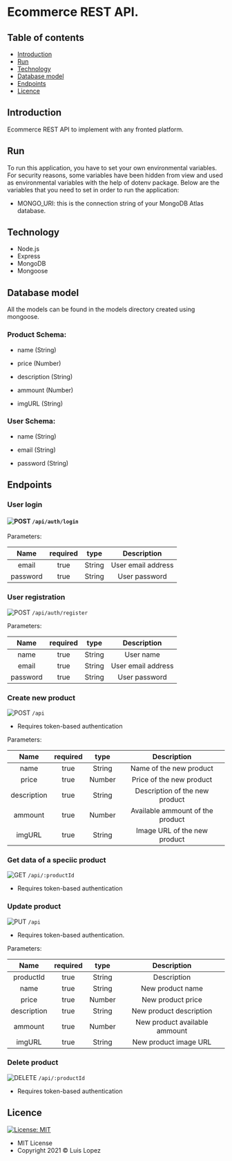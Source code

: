 # Ecommerce REST API.

## Table of contents

* [Introduction](#introduction)
* [Run](#run)
* [Technology](#technology)
* [Database model](#database-model)
* [Endpoints](#endpoints)
* [Licence](#licence)

## Introduction

Ecommerce REST API to implement with any fronted platform. 

## Run

To run this application, you have to set your own environmental variables. For security reasons, some variables have been hidden from view and used as environmental variables with the help of dotenv package. Below are the variables that you need to set in order to run the application:

* MONGO_URI: this is the connection string of your MongoDB Atlas database.

## Technology

* Node.js
* Express
* MongoDB
* Mongoose

## Database model

All the models can be found in the models directory created using mongoose.

### Product Schema:

* name (String)

* price (Number)

* description (String)

* ammount (Number)

* imgURL (String)

### User Schema:

* name (String) 

* email (String)

* password (String)

## Endpoints

### User login

#### ![POST](https://img.shields.io/badge/METHOD-POST-blue) `/api/auth/login`

Parameters:

| Name | required  | type  | Description |
| :---:| :-:| :-:| :-:|
| email | true  | String | User email address |
| password | true | String | User password |

### User registration

![POST](https://img.shields.io/badge/METHOD-POST-blue) `/api/auth/register`

Parameters:

| Name | required  | type  | Description |
| :---:| :-:| :-:| :-:|
| name | true | String | User name |
| email | true  | String | User email address |
| password | true | String | User password |

### Create new product

![POST](https://img.shields.io/badge/METHOD-POST-blue) `/api`

* Requires token-based authentication

Parameters:

| Name | required  | type  | Description |
| :---:| :-:| :-:| :-:|
| name | true | String | Name of the new product
| price | true | Number | Price of the new product
| description | true | String | Description of the new product
| ammount | true | Number | Available ammount of the product
| imgURL | true | String | Image URL of the new product

### Get data of a speciic product

![GET](https://img.shields.io/badge/METHOD-GET-brightgreen)  `/api/:productId`  

* Requires token-based authentication

### Update product

![PUT](https://img.shields.io/badge/METHOD-PUT-yellow) `/api`

* Requires token-based authentication.

Parameters:

| Name | required  | type  | Description |
| :---:| :-:| :-:| :-:|
| productId | true | String | Description |
| name | true | String | New product name
| price | true | Number | New product price
| description | true | String | New product description
| ammount | true | Number | New product available ammount
| imgURL | true | String | New product image URL

### Delete product

![DELETE](https://img.shields.io/badge/METHOD-DELETE-red) `/api/:productId`

* Requires token-based authentication

## Licence
 [![License: MIT](https://img.shields.io/badge/License-MIT-yellow.svg)](https://opensource.org/licenses/MIT)

* MIT License
* Copyright 2021 © Luis Lopez
